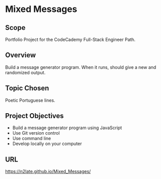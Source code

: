 # Mixed Messages

## Scope

Portfolio Project for the CodeCademy Full-Stack Engineer Path.

## Overview
Build a message generator program. When it runs, should give a new and randomized output.

## Topic Chosen

Poetic Portuguese lines.

## Project Objectives

+ Build a message generator program using JavaScript
+ Use Git version control
+ Use command line
+ Develop locally on your computer

## URL

https://n2late.github.io/Mixed_Messages/
